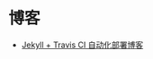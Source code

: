 # 博客

* [Jekyll + Travis CI 自动化部署博客](https://mritd.me/2017/02/25/jekyll-blog-+-travis-ci-auto-deploy/)